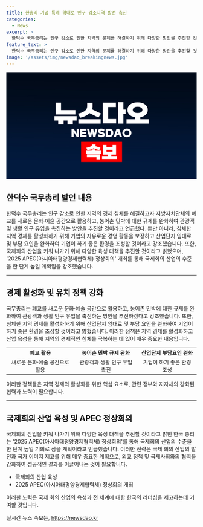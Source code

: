 ```yaml
---
title: 한총리 기업 특례 확대로 인구 감소지역 발전 촉진
categories:
  - News
excerpt: >
  한덕수 국무총리는 인구 감소로 인한 지역의 문제를 해결하기 위해 다양한 방안을 추진할 것이라고 밝혔다. 폐교를 문화·예술 공간으로 활용하고, 관광 산업을 촉진하기 위해 민박 규제 완화 등의 계획을 발표했다. 또한, 국제회의 산업의 성장을 촉진하기 위한 계획도 마련했는데, 이를 통해 국제회의 유치 활동을 강화하고 APEC 정상회의를 성공적으로 개최하기 위해 노력할 것을 당부했다.
feature_text: >
  한덕수 국무총리는 인구 감소로 인한 지역의 문제를 해결하기 위해 다양한 방안을 추진할 것이라고 밝혔다. 폐교를 문화·예술 공간으로 활용하고, 관광 산업을 촉진하기 위해 민박 규제 완화 등의 계획을 발표했다. 또한, 국제회의 산업의 성장을 촉진하기 위한 계획도 마련했는데, 이를 통해 국제회의 유치 활동을 강화하고 APEC 정상회의를 성공적으로 개최하기 위해 노력할 것을 당부했다.
image: '/assets/img/newsdao_breakingnews.jpg'
---
```


<p><img src="/assets/img/newsdao_breakingnews.jpg" alt="ranknews 속보" /></p>

<h2 data-ke-size="size26">한덕수 국무총리 발언 내용</h2>

<p data-ke-size="size16">한덕수 국무총리는 인구 감소로 인한 지역의 경제 침체를 해결하고자 지방자치단체의 폐교를 새로운 문화·예술 공간으로 활용하고, 농어촌 민박에 대한 규제를 완화하여 관광객 및 생활 인구 유입을 촉진하는 방안을 추진할 것이라고 언급했다. 뿐만 아니라, 침체한 지역 경제를 활성화하기 위해 기업의 자유로운 경영 활동을 보장하고 산업단지 임대료 및 부담 요인을 완화하여 기업이 하기 좋은 환경을 조성할 것이라고 강조했습니다. 또한, 국제회의 산업을 키워 나가기 위해 다양한 육성 대책을 추진할 것이라고 밝혔으며, '2025 APEC(아시아태평양경제협력체) 정상회의' 개최를 통해 국제회의 산업의 수준을 한 단계 높일 계획임을 강조했습니다.</p>

<hr>

<h2 data-ke-size="size26">경제 활성화 및 유치 정책 강화</h2>

<p data-ke-size="size16">국무총리는 폐교를 새로운 문화·예술 공간으로 활용하고, 농어촌 민박에 대한 규제를 완화하여 관광객과 생활 인구 유입을 촉진하는 방안을 추진하겠다고 강조했습니다. 또한, 침체한 지역 경제를 활성화하기 위해 산업단지 임대료 및 부담 요인을 완화하여 기업이 하기 좋은 환경을 조성할 것이라고 밝혔습니다. 이러한 정책은 지역 경제를 활성화하고 산업 육성을 통해 지역의 경제적인 침체를 극복하는 데 있어 매우 중요한 내용입니다.</p>

<table>
    <tr>
        <td style="text-align: center; height: 17px;"><b>폐교 활용</b></td>
        <td style="text-align: center; height: 17px;"><b>농어촌 민박 규제 완화</b></td>
        <td style="text-align: center; height: 17px;"><b>산업단지 부담요인 완화</b></td>
    </tr>
    <tr>
        <td style="text-align: center;">새로운 문화·예술 공간으로 활용</td>
        <td style="text-align: center;">관광객과 생활 인구 유입 촉진</td>
        <td style="text-align: center;">기업이 하기 좋은 환경 조성</td>
    </tr>
</table>

<p data-ke-size="size16">이러한 정책들은 지역 경제의 활성화를 위한 핵심 요소로, 관련 정부와 지자체의 강화된 협력과 노력이 필요합니다.</p>

<hr>

<h2 data-ke-size="size26">국제회의 산업 육성 및 APEC 정상회의</h2>

<p data-ke-size="size16">국제회의 산업을 키워 나가기 위해 다양한 육성 대책을 추진할 것이라고 밝힌 한국 총리는 '2025 APEC(아시아태평양경제협력체) 정상회의'를 통해 국제회의 산업의 수준을 한 단계 높일 기회로 삼을 계획이라고 언급했습니다. 이러한 전략은 국제 회의 산업의 발전과 국가 이미지 제고를 위해 매우 중요한 계획으로, 외교 정책 및 국제사회와의 협력을 강화하여 성공적인 결과를 이끌어내는 것이 필요합니다.</p>

<ul>
    <li>국제회의 산업 육성</li>
    <li>2025 APEC(아시아태평양경제협력체) 정상회의 개최</li>
</ul>

<p data-ke-size="size16">이러한 노력은 국제 회의 산업의 육성과 전 세계에 대한 한국의 리더십을 제고하는데 기여할 것입니다.</p>
실시간 뉴스 속보는, <a href="https://newsdao.kr" rel="dofollow">https://newsdao.kr</a>


